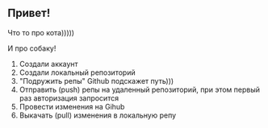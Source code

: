 ## Привет!

Что то про кота)))))

И про собаку!

1. Создали аккаунт
2. Создали локальный репозиторий
3. "Подружить репы" Github подскажет путь)))
4. Отправить (push) репы на удаленный репозиторий, при этом первый раз авторизация запросится
5. Провести изменения на Gihub 
6. Выкачать (pull) изменения в локальную репу